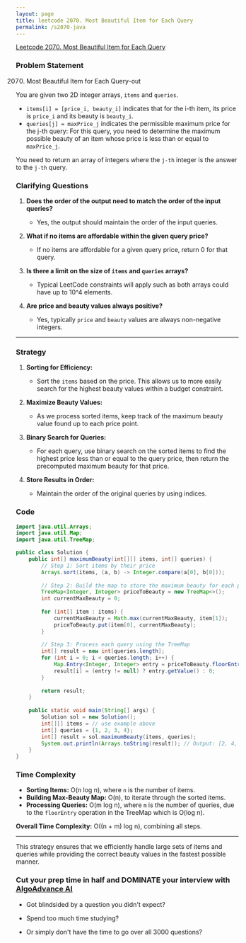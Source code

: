 ```yaml
---
layout: page
title: leetcode 2070. Most Beautiful Item for Each Query
permalink: /s2070-java
---
```

[Leetcode 2070. Most Beautiful Item for Each Query](https://algoadvance.github.io/algoadvance/l2070)
### Problem Statement

2070. Most Beautiful Item for Each Query-out

You are given two 2D integer arrays, `items` and `queries`.

- `items[i] = [price_i, beauty_i]` indicates that for the i-th item, its price is `price_i` and its beauty is `beauty_i`.
- `queries[j] = maxPrice_j` indicates the permissible maximum price for the j-th query: For this query, you need to determine the maximum possible beauty of an item whose price is less than or equal to `maxPrice_j`.

You need to return an array of integers where the `j-th` integer is the answer to the `j-th` query.

### Clarifying Questions

1. **Does the order of the output need to match the order of the input queries?**
   - Yes, the output should maintain the order of the input queries.
   
2. **What if no items are affordable within the given query price?**
   - If no items are affordable for a given query price, return 0 for that query.
   
3. **Is there a limit on the size of `items` and `queries` arrays?**
   - Typical LeetCode constraints will apply such as both arrays could have up to 10^4 elements.

4. **Are price and beauty values always positive?**
   - Yes, typically `price` and `beauty` values are always non-negative integers.

---

### Strategy

1. **Sorting for Efficiency:**
   - Sort the `items` based on the price. This allows us to more easily search for the highest beauty values within a budget constraint.
   
2. **Maximize Beauty Values:**
   - As we process sorted items, keep track of the maximum beauty value found up to each price point.
   
3. **Binary Search for Queries:**
   - For each query, use binary search on the sorted items to find the highest price less than or equal to the query price, then return the precomputed maximum beauty for that price.
   
4. **Store Results in Order:**
   - Maintain the order of the original queries by using indices.

### Code

```java
import java.util.Arrays;
import java.util.Map;
import java.util.TreeMap;

public class Solution {
    public int[] maximumBeauty(int[][] items, int[] queries) {
        // Step 1: Sort items by their price
        Arrays.sort(items, (a, b) -> Integer.compare(a[0], b[0]));
        
        // Step 2: Build the map to store the maximum beauty for each price
        TreeMap<Integer, Integer> priceToBeauty = new TreeMap<>();
        int currentMaxBeauty = 0;
        
        for (int[] item : items) {
            currentMaxBeauty = Math.max(currentMaxBeauty, item[1]);
            priceToBeauty.put(item[0], currentMaxBeauty);
        }
        
        // Step 3: Process each query using the TreeMap
        int[] result = new int[queries.length];
        for (int i = 0; i < queries.length; i++) {
            Map.Entry<Integer, Integer> entry = priceToBeauty.floorEntry(queries[i]);
            result[i] = (entry != null) ? entry.getValue() : 0;
        }
        
        return result;
    }
    
    public static void main(String[] args) {
        Solution sol = new Solution();
        int[][] items = // use example above
        int[] queries = {1, 2, 3, 4};
        int[] result = sol.maximumBeauty(items, queries);
        System.out.println(Arrays.toString(result)); // Output: [2, 4, 4, 4]
    }
}
```

### Time Complexity

- **Sorting Items:** O(n log n), where `n` is the number of items.
- **Building Max-Beauty Map:** O(n), to iterate through the sorted items.
- **Processing Queries:** O(m log n), where `m` is the number of queries, due to the `floorEntry` operation in the TreeMap which is O(log n).
  
**Overall Time Complexity:** O((n + m) log n), combining all steps.

---

This strategy ensures that we efficiently handle large sets of items and queries while providing the correct beauty values in the fastest possible manner.


### Cut your prep time in half and DOMINATE your interview with [AlgoAdvance AI](https://algoAdvance.com)

- Got blindsided by a question you didn't expect?

- Spend too much time studying?

- Or simply don't have the time to go over all 3000 questions?

